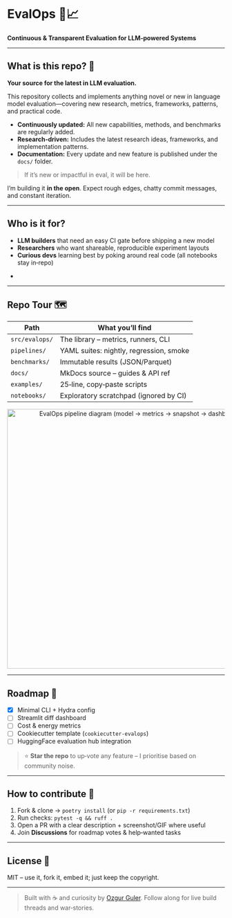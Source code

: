 # EvalOps 🧪📈  
**Continuous & Transparent Evaluation for LLM‑powered Systems**

---
## What is this repo? 🤔

**Your source for the latest in LLM evaluation.**

This repository collects and implements anything novel or new in language model evaluation—covering new research, metrics, frameworks, patterns, and practical code.

- **Continuously updated:** All new capabilities, methods, and benchmarks are regularly added.
- **Research-driven:** Includes the latest research ideas, frameworks, and implementation patterns.
- **Documentation:** Every update and new feature is published under the `docs/` folder.

> If it’s new or impactful in eval, it will be here.

I’m building it **in the open**. Expect rough edges, chatty commit messages, and constant iteration.

---

## Who is it for?
* **LLM builders** that need an easy CI gate before shipping a new model
* **Researchers** who want shareable, reproducible experiment layouts
* **Curious devs** learning best by poking around real code (all notebooks stay in‑repo)

-
---

## Repo Tour 🗺️
| Path | What you’ll find |
|------|------------------|
| `src/evalops/`   | The library – metrics, runners, CLI |
| `pipelines/`     | YAML suites: nightly, regression, smoke |
| `benchmarks/`    | Immutable results (JSON/Parquet) |
| `docs/`          | MkDocs source – guides & API ref |
| `examples/`      | 25‑line, copy‑paste scripts |
| `notebooks/`     | Exploratory scratchpad (ignored by CI) |

<div align="center">
  <img src="docs/images/flow.png" width="600" alt="EvalOps pipeline diagram (model → metrics → snapshot → dashboard)">
</div>

---

## Roadmap 🔭
- [x] Minimal CLI + Hydra config
- [ ] Streamlit diff dashboard
- [ ] Cost & energy metrics
- [ ] Cookiecutter template (`cookiecutter‑evalops`)
- [ ] HuggingFace evaluation hub integration

> ⭐ **Star the repo** to up‑vote any feature – I prioritise based on community noise.

---

## How to contribute 🤝
1. Fork & clone → `poetry install` (or `pip -r requirements.txt`)
2. Run checks: `pytest -q && ruff .`
3. Open a PR with a clear description + screenshot/GIF where useful
4. Join **Discussions** for roadmap votes & help‑wanted tasks

---

## License 📜
MIT – use it, fork it, embed it; just keep the copyright.

---

> Built with ☕ and curiosity by [Ozgur Guler](https://linkedin.com/in/ozguler). Follow along for live build threads and war‑stories.
